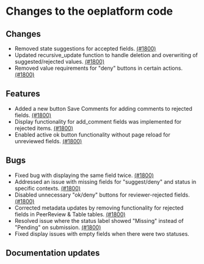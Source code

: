 # Changes to the oeplatform code

## Changes

- Removed state suggestions for accepted fields. [(#1800)](https://github.com/OpenEnergyPlatform/oeplatform/pull/1800)
- Updated recursive_update function to handle deletion and overwriting of suggested/rejected values. [(#1800)](https://github.com/OpenEnergyPlatform/oeplatform/pull/1800)
- Removed value requirements for "deny" buttons in certain actions. [(#1800)](https://github.com/OpenEnergyPlatform/oeplatform/pull/1800)

## Features

- Added a new button Save Comments for adding comments to rejected fields. [(#1800)](https://github.com/OpenEnergyPlatform/oeplatform/pull/1800)
- Display functionality for add_comment fields was implemented for rejected items. [(#1800)](https://github.com/OpenEnergyPlatform/oeplatform/pull/1800)
- Enabled active ok button functionality without page reload for unreviewed fields. [(#1800)](https://github.com/OpenEnergyPlatform/oeplatform/pull/1800)

## Bugs

- Fixed bug with displaying the same field twice. [(#1800)](https://github.com/OpenEnergyPlatform/oeplatform/pull/1800)
- Addressed an issue with missing fields for "suggest/deny" and status in specific contexts. [(#1800)](https://github.com/OpenEnergyPlatform/oeplatform/pull/1800)
- Disabled unnecessary "ok/deny" buttons for reviewer-rejected fields. [(#1800)](https://github.com/OpenEnergyPlatform/oeplatform/pull/1800)
- Corrected metadata updates by removing functionality for rejected fields in PeerReview & Table tables. [(#1800)](https://github.com/OpenEnergyPlatform/oeplatform/pull/1800)
- Resolved issue where the status label showed "Missing" instead of "Pending" on submission. [(#1800)](https://github.com/OpenEnergyPlatform/oeplatform/pull/1800)
- Fixed display issues with empty fields when there were two statuses. 

## Documentation updates
